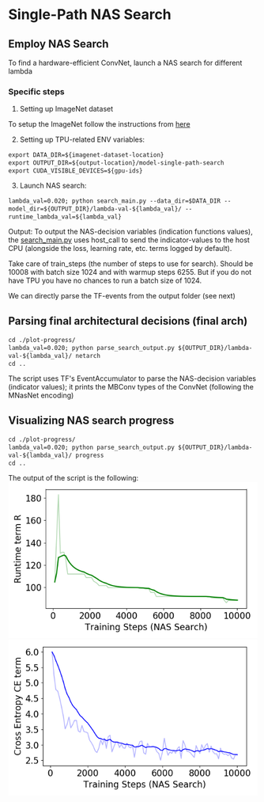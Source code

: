 # Single-Path NAS Search 

## Employ NAS Search 

To find a hardware-efficient ConvNet, launch a NAS search for different lambda 

### Specific steps

1. Setting up ImageNet dataset

To setup the ImageNet follow the instructions from [here](https://cloud.google.com/tpu/docs/tutorials/amoebanet#full-dataset)  

2. Setting up TPU-related ENV variables:
```
export DATA_DIR=${imagenet-dataset-location}
export OUTPUT_DIR=${output-location}/model-single-path-search
export CUDA_VISIBLE_DEVICES=${gpu-ids}
```
3. Launch NAS search:
```
lambda_val=0.020; python search_main.py --data_dir=$DATA_DIR --model_dir=${OUTPUT_DIR}/lambda-val-${lambda_val}/ --runtime_lambda_val=${lambda_val} 
```

Output: To output the NAS-decision variables (indication functions values), the [search_main.py](/nas-search/search_main.py) uses host_call to send the indicator-values to the host CPU (alongside the loss, learning rate, etc. terms logged by default).

Take care of train_steps (the number of steps to use for search). Should be 10008 with batch size 1024 and with warmup steps 6255. But if you do not have TPU you have no chances to run a batch size of 1024.

We can directly parse the TF-events from the output folder (see next)

## Parsing final architectural decisions (final arch)

```
cd ./plot-progress/
lambda_val=0.020; python parse_search_output.py ${OUTPUT_DIR}/lambda-val-${lambda_val}/ netarch
cd ..
```

The script uses TF's EventAccumulator to parse the NAS-decision variables (indicator values); it prints the MBConv types of the ConvNet (following the MNasNet encoding)


## Visualizing NAS search progress

```
cd ./plot-progress/
lambda_val=0.020; python parse_search_output.py ${OUTPUT_DIR}/lambda-val-${lambda_val}/ progress
cd ..
```
The output of the script is the following:
![Runtime progress](/nas-search/plot-progress/progress_runtime.png)
![CE Loss progress](/nas-search/plot-progress/progress_ce.png)



